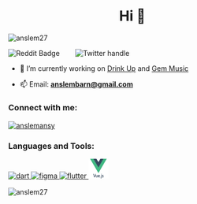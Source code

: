 <h1 align="center">Hi 👋</h1>

<p align="left"> <img src="https://komarev.com/ghpvc/?username=anslem27&label=Profile%20views&color=0e75b6&style=flat" alt="anslem27" /> </p>

![Reddit Badge](https://img.shields.io/reddit/user-karma/link/Infamous-Date-355?style=social)
&nbsp;&nbsp;&nbsp;&nbsp;&nbsp;&nbsp;
![Twitter handle](https://img.shields.io/twitter/follow/anslemAnsy?style=social)

- 🔭 I’m currently working on [Drink Up](https://github.com/Anslem27/Drink-Up) and [Gem Music](https://anslem27.github.io/Gem-Docs/)

- 📫 Email: **anslembarn@gmail.com**

<h3 align="left">Connect with me:</h3>
<p align="left">
<a href="https://twitter.com/anslemansy" target="blank"><img align="center" src="https://raw.githubusercontent.com/rahuldkjain/github-profile-readme-generator/master/src/images/icons/Social/twitter.svg" alt="anslemansy" height="30" width="40" /></a>
</p>


<h3 align="left">Languages and Tools:</h3>
<p align="left"> <a href="https://dart.dev" target="_blank" rel="noreferrer"> <img src="https://www.vectorlogo.zone/logos/dartlang/dartlang-icon.svg" alt="dart" width="40" height="40"/> </a> <a href="https://www.figma.com/" target="_blank" rel="noreferrer"> <img src="https://www.vectorlogo.zone/logos/figma/figma-icon.svg" alt="figma" width="40" height="40"/> </a> <a href="https://flutter.dev" target="_blank" rel="noreferrer"> <img src="https://www.vectorlogo.zone/logos/flutterio/flutterio-icon.svg" alt="flutter" width="40" height="40"/> </a> <a href="https://vuejs.org/" target="_blank" rel="noreferrer"> <img src="https://raw.githubusercontent.com/devicons/devicon/master/icons/vuejs/vuejs-original-wordmark.svg" alt="vuejs" width="40" height="40"/> </a> </p>

<p><img align="center" src="https://github-readme-stats.vercel.app/api/top-langs?username=Anslem27&show_icons=true&locale=en&layout=compact&theme=blue-green" alt="anslem27" /></p>
